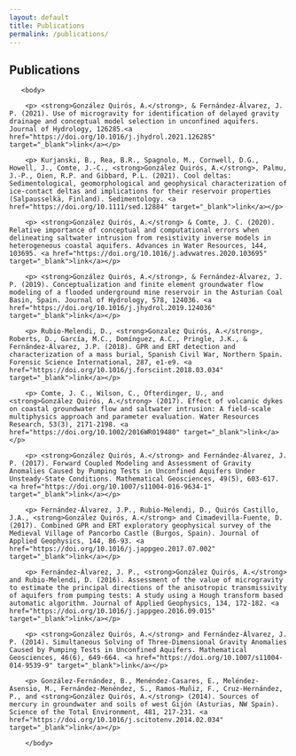 ```yaml
---
layout: default
title: Publications
permalink: /publications/
---
```


<html>
		
<h2> Publications </h2>
 
       <body>
	       	       
		<p> <strong>González Quirós, A.</strong>, & Fernández-Álvarez, J. P. (2021). Use of microgravity for identification of delayed gravity drainage and conceptual model selection in unconfined aquifers. Journal of Hydrology, 126285.<a href="https://doi.org/10.1016/j.jhydrol.2021.126285" target="_blank">link</a></p>

   	    <p> Kurjanski, B., Rea, B.R., Spagnolo, M., Cornwell, D.G., Howell, J., Comte, J.-C., <strong>González Quirós, A.</strong>, Palmu, J.-P., Oien, R.P. and Gibbard, P.L. (2021). Cool deltas: Sedimentological, geomorphological and geophysical characterization of ice-contact deltas and implications for their reservoir properties (Salpausselkä, Finland). Sedimentology. <a href="https://doi.org/10.1111/sed.12884" target="_blank">link</a></p>

   	    <p> <strong>González Quirós, A.</strong> & Comte, J. C. (2020). Relative importance of conceptual and computational errors when delineating saltwater intrusion from resistivity inverse models in heterogeneous coastal aquifers. Advances in Water Resources, 144, 103695. <a href="https://doi.org/10.1016/j.advwatres.2020.103695" target="_blank">link</a></p>
		
		<p> <strong>González Quirós, A.</strong>, & Fernández-Álvarez, J. P. (2019). Conceptualization and finite element groundwater flow modeling of a flooded underground mine reservoir in the Asturian Coal Basin, Spain. Journal of Hydrology, 578, 124036. <a href="https://doi.org/10.1016/j.jhydrol.2019.124036" target="_blank">link</a></p>
		
		<p> Rubio-Melendi, D., <strong>Gonzalez Quirós, A.</strong>, Roberts, D., García, M.C., Domínguez, A.C., Pringle, J.K., & Fernández-Álvarez, J.P. (2018). GPR and ERT detection and characterization of a mass burial, Spanish Civil War, Northern Spain. Forensic Science International, 287, e1-e9. <a href="https://doi.org/10.1016/j.forsciint.2018.03.034" target="_blank">link</a></p>
		
		<p> Comte, J. C., Wilson, C., Ofterdinger, U., and <strong>González Quirós, A.</strong> (2017). Effect of volcanic dykes on coastal groundwater flow and saltwater intrusion: A field‐scale multiphysics approach and parameter evaluation. Water Resources Research, 53(3), 2171-2198. <a href="https://doi.org/10.1002/2016WR019480" target="_blank">link</a></p>
		
		<p> <strong>González Quirós, A.</strong> and Fernández-Álvarez, J. P. (2017). Forward Coupled Modeling and Assessment of Gravity Anomalies Caused by Pumping Tests in Unconfined Aquifers Under Unsteady-State Conditions. Mathematical Geosciences, 49(5), 603-617. <a href="https://doi.org/10.1007/s11004-016-9634-1" target="_blank">link</a></p>
		
		<p> Fernández-Álvarez, J.P., Rubio-Melendi, D., Quirós Castillo, J.A., <strong>González Quirós, A.</strong> and Cimadevilla-Fuente, D. (2017). Combined GPR and ERT exploratory geophysical survey of the Medieval Village of Pancorbo Castle (Burgos, Spain). Journal of Applied Geophysics, 144, 86-93. <a href="https://doi.org/10.1016/j.jappgeo.2017.07.002" target="_blank">link</a></p>
		
		<p> Fernández-Álvarez, J. P., <strong>González Quirós, A.</strong> and Rubio-Melendi, D. (2016). Assessment of the value of microgravity to estimate the principal directions of the anisotropic transmissivity of aquifers from pumping tests: A study using a Hough transform based automatic algorithm. Journal of Applied Geophysics, 134, 172-182. <a href="https://doi.org/10.1016/j.jappgeo.2016.09.015" target="_blank">link</a></p>
		
		<p> <strong>González Quirós, A.</strong> and Fernández-Álvarez, J. P. (2014). Simultaneous Solving of Three-Dimensional Gravity Anomalies Caused by Pumping Tests in Unconfined Aquifers. Mathematical Geosciences, 46(6), 649-664. <a href="https://doi.org/10.1007/s11004-014-9539-9" target="_blank">link</a></p>
		
		<p> González-Fernández, B., Menéndez-Casares, E., Meléndez-Asensio, M., Fernández-Menéndez, S., Ramos-Muñiz, F., Cruz-Hernández, P., and <strong>González Quirós, A.</strong> (2014). Sources of mercury in groundwater and soils of west Gijón (Asturias, NW Spain). Science of the Total Environment, 481, 217-231. <a href="https://doi.org/10.1016/j.scitotenv.2014.02.034" target="_blank">link</a></p>
			
		</body>
		
</html>
